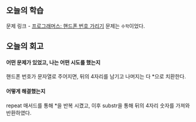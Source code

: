## 오늘의 학습
문제 링크 - [프로그래머스: 핸드폰 번호 가리기](https://school.programmers.co.kr/learn/courses/30/lessons/12948?language=javascript)
문제는 `수학`이었다.


## 오늘의 회고
#### 어떤 문제가 있었고, 나는 어떤 시도를 했는지
핸드폰 번호가 문자열로 주어지면, 뒤의 4자리를 남기고 나머지는 다 *으로 치환한다.

#### 어떻게 해결했는지
repeat 매서드를 통해 *을 반복 시켰고, 이후 substr을 통해 뒤의 4자리 숫자를 가져와 반환하였다.
